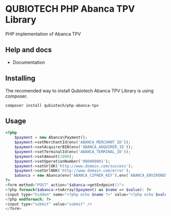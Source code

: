 # QUBIOTECH PHP Abanca TPV Library

PHP implementation of Abanca TPV

## Help and docs

- Documentation

## Installing

The recomended way to install Qubiotech Abanca TPV Library is using composer.

    composer install qubiotech/php-abanca-tpv

## Usage
```php
<?php
    $payment = new Abanca\Payment();
    $payment->setMerchantId(env('ABANCA_MERCHANT_ID'));
    $payment->setAcquirerBIN(env('ABANCA_ADQUIRER_ID'));
    $payment->setTerminalId(env('ABANCA_TERMINAL_ID'));
    $payment->setAmount(1000);
    $payment->setOperationNumber('000000001');
    $payment->setUrlOK('http://www.domain.com/success');
    $payment->setUrlNOK('http://www.domain.com/error');
    $abanca = new Abanca(env('ABANCA_CIPHER_KEY'),env('ABANCA_ENVIRONEMENT'));
?>
<form method="POST" action="$abanca->getEndpoint()">
<?php foreach($abanca->toArray($payment) as $name => $value): ?>
<input type="hidden" name="<?php echo $name ?>" value="<?php echo $value ?>">
<?php endforeach; ?>
<input type="submit" value="submit" />
</form>
    